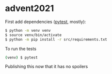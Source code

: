 # advent2021

First add dependencies ([pytest](https://docs.pytest.org/en/6.2.x/), mostly):

``` sh
$ python -m venv venv
$ source venv/bin/activate
$ python -m pip install -r src/requirements.txt
```

To run the tests

``` sh
(venv) $ pytest
```

Publishing this now that it has no spoilers
